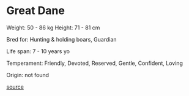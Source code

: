 # Great Dane

Weight: 50 - 86 kg
Height: 71 - 81 cm

Bred for: Hunting & holding boars, Guardian

Life span: 7 - 10 years yo

Temperament: Friendly, Devoted, Reserved, Gentle, Confident, Loving

Origin: not found

[source](https://api.thedogapi.com/v1/breeds/124)

